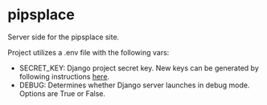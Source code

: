 # pipsplace
Server side for the pipsplace site.  

Project utilizes a .env file with the following vars:

+ SECRET_KEY: Django project secret key. New keys can be generated by following instructions [here](https://www.educative.io/answers/how-to-generate-a-django-secretkey).
+ DEBUG: Determines whether Django server launches in debug mode. Options are True or False.